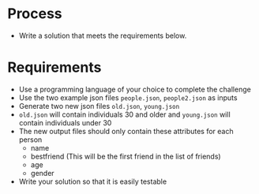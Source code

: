 # Process
- Write a solution that meets the requirements below.

# Requirements
  - Use a programming language of your choice to complete the challenge
  - Use the two example json files `people.json`, `people2.json` as inputs
  - Generate two new json files `old.json`, `young.json`
  - `old.json` will contain individuals 30 and older and `young.json` will contain individuals under 30
  - The new output files should only contain these attributes for each person
    - name
    - bestfriend (This will be the first friend in the list of friends)
    - age
    - gender
  - Write your solution so that it is easily testable
